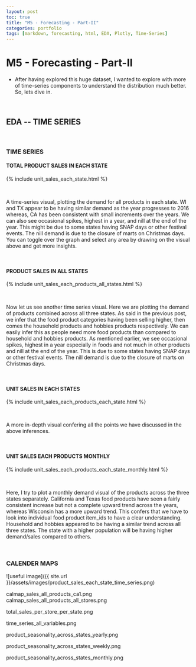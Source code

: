 ```yaml
---
layout: post
toc: true
title: "M5 - Forecasting - Part-II"
categories: portfolio
tags: [markdown, forecasting, html, EDA, Plotly, Time-Series]
---
```


# M5 - Forecasting - Part-II

* After having explored this huge dataset, I wanted to explore with more of time-series components to understand the distribution much better. So, lets dive in. 
<p>&nbsp;</p>

## EDA -- TIME SERIES

<p>&nbsp;</p>

### TIME SERIES

#### TOTAL PRODUCT SALES IN EACH STATE
{% include unit_sales_each_state.html %}
<p>&nbsp;</p>
A time-series visual, plotting the demand for all products in each state. WI and TX appear to be having similar demand as the year progresses to 2016 whereas, CA has been consistent with small increments over the years.
We can also see occasional spikes, highest in a year, and nill at the end of the year. This might be due to some states having SNAP days or other festival events. The nill demand is due to the closure of marts on Christmas days. 
You can toggle over the graph and select any area by drawing on the visual above and get more insights.
<p>&nbsp;</p>

#### PRODUCT SALES IN ALL STATES
{% include unit_sales_each_products_all_states.html %}
<p>&nbsp;</p>
Now let us see another time series visual. Here we are plotting the demand of products combined across all three states. As said in the previous post, we infer that the food product categories having been selling higher, then comes the household products and hobbies products respectively. We can easily infer this as people need more food products than compared to household and hobbies products. As mentioned earlier, we see occasional spikes, highest in a year especially in foods and not much in other products and nill at the end of the year. This is due to some states having SNAP days or other festival events. The nill demand is due to the closure of marts on Christmas days. 
<p>&nbsp;</p>

#### UNIT SALES IN EACH STATES
{% include unit_sales_each_products_each_state.html %}
<p>&nbsp;</p>
A more in-depth visual confering all the points we have discussed in the above inferences.
<p>&nbsp;</p>

#### UNIT SALES EACH PRODUCTS MONTHLY
{% include unit_sales_each_products_each_state_monthly.html %}
<p>&nbsp;</p>
Here, I try to plot a monthly demand visual of the products across the three states separately. California and Texas food products have seen a fairly consistent increase but not a complete upward trend across the years, whereas Wisconsin has a more upward trend. This confers that we have to look into individual food product item_ids to have a clear understanding. Household and hobbies appeared to be having a similar trend across all three states. The state with a higher population will be having higher demand/sales compared to others. 
<p>&nbsp;</p>


### CALENDER MAPS
![useful image]({{ site.url }}/assets/images/product_sales_each_state_time_series.png)

calmap_sales_all_products_ca1.png
calmap_sales_all_products_all_stores.png

total_sales_per_store_per_state.png

time_series_all_variables.png

product_seasonality_across_states_yearly.png

product_seasonality_across_states_weekly.png

product_seasonality_across_states_monthly.png



